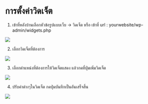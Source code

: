 # การตั้งค่าวิดเจ็ต

1. เข้าที่หลังบ้านเลือกหัวข้อรูปแบบเว็บ -&gt; วิดเจ็ต หรือ เข้าที่ url : yourwebsite/wp-admin/widgets.php

![](https://wpman.org/wp-content/uploads/2018/02/add-widget-1.png)

2. เลือกวิดเจ็ตที่ต้องการ

![](https://wpman.org/wp-content/uploads/2018/02/add-widget-2.png)

3. เลือกตำแหน่งที่ต้องการให้วิดเจ็ตแสดง แล้วกดที่ปุ่มเพิ่มวิดเจ็ต

![](https://wpman.org/wp-content/uploads/2018/02/add-widget-3.png)

4. ปรับค่าต่างๆในวิดเจ็ต กดปุ่มบันทึกเป็นอันเสร็จสิ้น

![](https://wpman.org/wp-content/uploads/2018/02/add-widget-4.png)

